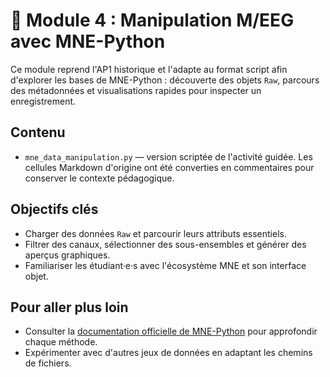 # 🧪 Module 4 : Manipulation M/EEG avec MNE-Python

Ce module reprend l'AP1 historique et l'adapte au format script afin d'explorer les bases de MNE-Python : découverte des objets `Raw`, parcours des métadonnées et visualisations rapides pour inspecter un enregistrement.

## Contenu
- `mne_data_manipulation.py` — version scriptée de l'activité guidée. Les cellules Markdown d'origine ont été converties en commentaires pour conserver le contexte pédagogique.

## Objectifs clés
- Charger des données `Raw` et parcourir leurs attributs essentiels.
- Filtrer des canaux, sélectionner des sous-ensembles et générer des aperçus graphiques.
- Familiariser les étudiant·e·s avec l'écosystème MNE et son interface objet.

## Pour aller plus loin
- Consulter la [documentation officielle de MNE-Python](https://mne.tools/stable/index.html) pour approfondir chaque méthode.
- Expérimenter avec d'autres jeux de données en adaptant les chemins de fichiers.
